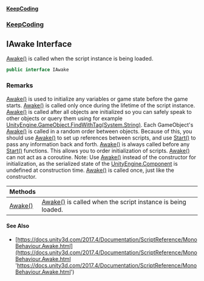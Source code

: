 #### [KeepCoding](index.md 'index')
### [KeepCoding](KeepCoding.md 'KeepCoding')
## IAwake Interface
[Awake()](IAwake.Awake().md 'KeepCoding.IAwake.Awake()') is called when the script instance is being loaded.  
            
```csharp
public interface IAwake
```
### Remarks
[Awake()](IAwake.Awake().md 'KeepCoding.IAwake.Awake()') is used to initialize any variables or game state before the game starts. [Awake()](IAwake.Awake().md 'KeepCoding.IAwake.Awake()') is called only once during the lifetime of the script instance. [Awake()](IAwake.Awake().md 'KeepCoding.IAwake.Awake()') is called after all objects are initialized so you can safely speak to other objects or query them using for example [UnityEngine.GameObject.FindWithTag(System.String)](https://docs.microsoft.com/en-us/dotnet/api/UnityEngine.GameObject.FindWithTag#UnityEngine_GameObject_FindWithTag_System_String_ 'UnityEngine.GameObject.FindWithTag(System.String)'). Each GameObject's [Awake()](IAwake.Awake().md 'KeepCoding.IAwake.Awake()') is called in a random order between objects. Because of this, you should use [Awake()](IAwake.Awake().md 'KeepCoding.IAwake.Awake()') to set up references between scripts, and use [Start()](IStart.Start().md 'KeepCoding.IStart.Start()') to pass any information back and forth. [Awake()](IAwake.Awake().md 'KeepCoding.IAwake.Awake()') is always called before any [Start()](IStart.Start().md 'KeepCoding.IStart.Start()') functions. This allows you to order initialization of scripts. [Awake()](IAwake.Awake().md 'KeepCoding.IAwake.Awake()') can not act as a coroutine. Note: Use [Awake()](IAwake.Awake().md 'KeepCoding.IAwake.Awake()') instead of the constructor for initialization, as the serialized state of the [UnityEngine.Component](https://docs.microsoft.com/en-us/dotnet/api/UnityEngine.Component 'UnityEngine.Component') is undefined at construction time. [Awake()](IAwake.Awake().md 'KeepCoding.IAwake.Awake()') is called once, just like the constructor.  
            

| Methods | |
| :--- | :--- |
| [Awake()](IAwake.Awake().md 'KeepCoding.IAwake.Awake()') | [Awake()](IAwake.Awake().md 'KeepCoding.IAwake.Awake()') is called when the script instance is being loaded.<br/>             |
#### See Also
- [https://docs.unity3d.com/2017.4/Documentation/ScriptReference/MonoBehaviour.Awake.html](https://docs.unity3d.com/2017.4/Documentation/ScriptReference/MonoBehaviour.Awake.html 'https://docs.unity3d.com/2017.4/Documentation/ScriptReference/MonoBehaviour.Awake.html')
